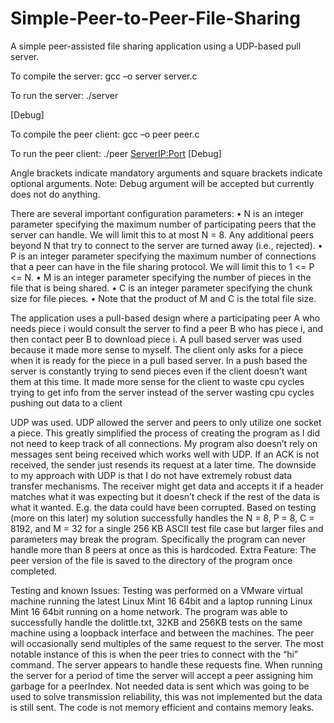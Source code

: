 # Simple-Peer-to-Peer-File-Sharing
A simple peer-assisted file sharing application using a UDP-based pull server.

To compile the server: gcc –o server server.c

To run the server: ./server <N> <P> <C> <Port> <Filename> [Debug]

To compile the peer client: gcc –o peer peer.c

To run the peer client: ./peer <ServerIP:Port> [Debug]

Angle brackets indicate mandatory arguments and square brackets indicate optional arguments. 
Note: Debug argument will be accepted but currently does not do anything.

There are several important configuration parameters:
•	N is an integer parameter specifying the maximum number of participating peers that the server can handle. 
  We will limit this to at most N = 8. 
  Any additional peers beyond N that try to connect to the server are turned away (i.e., rejected).
•	P is an integer parameter specifying the maximum number of connections that a peer can have in the file sharing protocol. 
  We will limit this to 1 <= P <= N. 
•	M is an integer parameter specifying the number of pieces in the file that is being shared.
•	C is an integer parameter specifying the chunk size for file pieces. 
•	Note that the product of M and C is the total file size.

The application uses a pull-based design where a participating peer A who needs piece i would consult the server to find a 
peer B who has piece i, and then contact peer B to download piece i. A pull based server was used because it made more sense 
to myself. The client only asks for a piece when it is ready for the piece in a pull based server. In a push based the server 
is constantly trying to send pieces even if the client doesn’t want them at this time. 
It made more sense for the client to waste cpu cycles trying to get info from the server instead of the server wasting 
cpu cycles pushing out data to a client

UDP was used. UDP allowed the server and peers to only utilize one socket a piece. 
This greatly simplified the process of creating the program as I did not need to keep track of all connections. 
My program also doesn’t rely on messages sent being received which works well with UDP. 
If an ACK is not received, the sender just resends its request at a later time. 
The downside to my approach with UDP is that I do not have extremely robust data transfer mechanisms. 
The receiver might get data and accepts it if a header matches what it was expecting but it doesn’t check if the rest of the 
data is what it wanted. E.g. the data could have been corrupted. Based on testing (more on this later) my solution 
successfully handles the N = 8, P = 8, C = 8192, and M = 32 for a single 256 KB ASCII test file case but larger files and 
parameters may break the program. Specifically the program can never handle more than 8 peers at once as this is hardcoded.
Extra Feature: The peer version of the file is saved to the directory of the program once completed.

Testing and known Issues:
Testing was performed on a VMware virtual machine running the latest Linux Mint 16 64bit and a laptop running 
Linux Mint 16 64bit running on a home network. 
The program was able to successfully handle the dolittle.txt, 32KB and 256KB tests on the same machine using a loopback 
interface and between the machines. The peer will occasionally send multiples of the same request to the server. 
The most notable instance of this is when the peer tries to connect with the “hi” command. 
The server appears to handle these requests fine. When running the server for a period of time the server will accept a 
peer assigning him garbage for a peerIndex. Not needed data is sent which was going to be used to solve transmission 
reliability, this was not implemented but the data is still sent. The code is not memory efficient and contains memory leaks.
